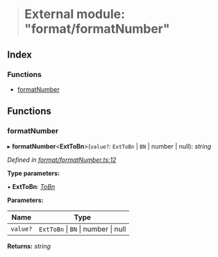 > # External module: "format/formatNumber"

## Index

### Functions

* [formatNumber](_format_formatnumber_.md#formatnumber)

## Functions

###  formatNumber

▸ **formatNumber**<**ExtToBn**>(`value?`: `ExtToBn` | `BN` | number | null): *string*

*Defined in [format/formatNumber.ts:12](https://github.com/polkadot-js/common/blob/395569c/packages/util/src/format/formatNumber.ts#L12)*

**Type parameters:**

▪ **ExtToBn**: *[ToBn](../interfaces/_types_.tobn.md)*

**Parameters:**

Name | Type |
------ | ------ |
`value?` | `ExtToBn` \| `BN` \| number \| null |

**Returns:** *string*